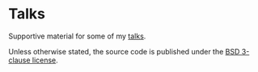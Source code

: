 Talks
=====

Supportive material for some of my [talks](https://petrzemek.net/talks/).

Unless otherwise stated, the source code is published under the [BSD 3-clause
license](https://github.com/s3rvac/talks/blob/master/LICENSE).
